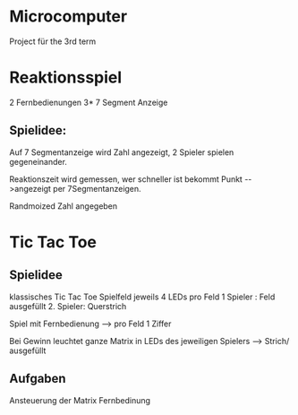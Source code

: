 # Microcomputer
Project für the 3rd term

# Reaktionsspiel

2 Fernbedienungen
3* 7 Segment Anzeige

## Spielidee:

Auf 7 Segmentanzeige wird Zahl angezeigt, 2 Spieler spielen gegeneinander.

Reaktionszeit wird gemessen, wer schneller ist bekommt Punkt -->angezeigt per 7Segmentanzeigen.

Randmoized Zahl angegeben


# Tic Tac Toe

## Spielidee
klassisches Tic Tac Toe 
Spielfeld jeweils 4 LEDs pro Feld
1 Spieler : Feld ausgefüllt
2. Spieler: Querstrich

Spiel mit Fernbedienung --> pro Feld 1 Ziffer

Bei Gewinn leuchtet ganze Matrix in LEDs des jeweiligen Spielers --> Strich/ ausgefüllt

## Aufgaben 

Ansteuerung der Matrix
Fernbedinung

